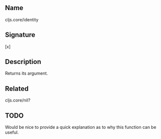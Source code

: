 ## Name
cljs.core/identity

## Signature
[x]

## Description

Returns its argument.

## Related
cljs.core/nil?

## TODO

Would be nice to provide a quick explanation as to why this function can be
useful.
